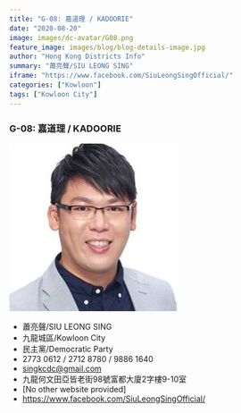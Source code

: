 ```yaml
---
title: "G-08: 嘉道理 / KADOORIE"
date: "2020-08-20"
image: images/dc-avatar/G08.png
feature_image: images/blog/blog-details-image.jpg
author: "Hong Kong Districts Info"
summary: "蕭亮聲/SIU LEONG SING"
iframe: "https://www.facebook.com/SiuLeongSingOfficial/"
categories: ["Kowloon"]
tags: ["Kowloon City"]
---
```


### G-08: 嘉道理 / KADOORIE  
![](/images/dc-avatar/G08.png)  

 - 蕭亮聲/SIU LEONG SING  
 - 九龍城區/Kowloon City  
 - 民主黨/Democratic Party  
 - 2773 0612 / 2712 8780 / 9886 1640  
 - singkcdc@gmail.com  
 - 九龍何文田亞皆老街98號富都大廈2字樓9-10室  
 - [No other website provided]  
 - https://www.facebook.com/SiuLeongSingOfficial/
